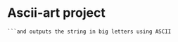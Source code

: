 # Ascii-art project
``` Ascii-art is a program that recieves a string as an argument(but the second argument must be the name of the template: shadow, standard, thinkertoy), 
```and outputs the string in big letters using ASCII
